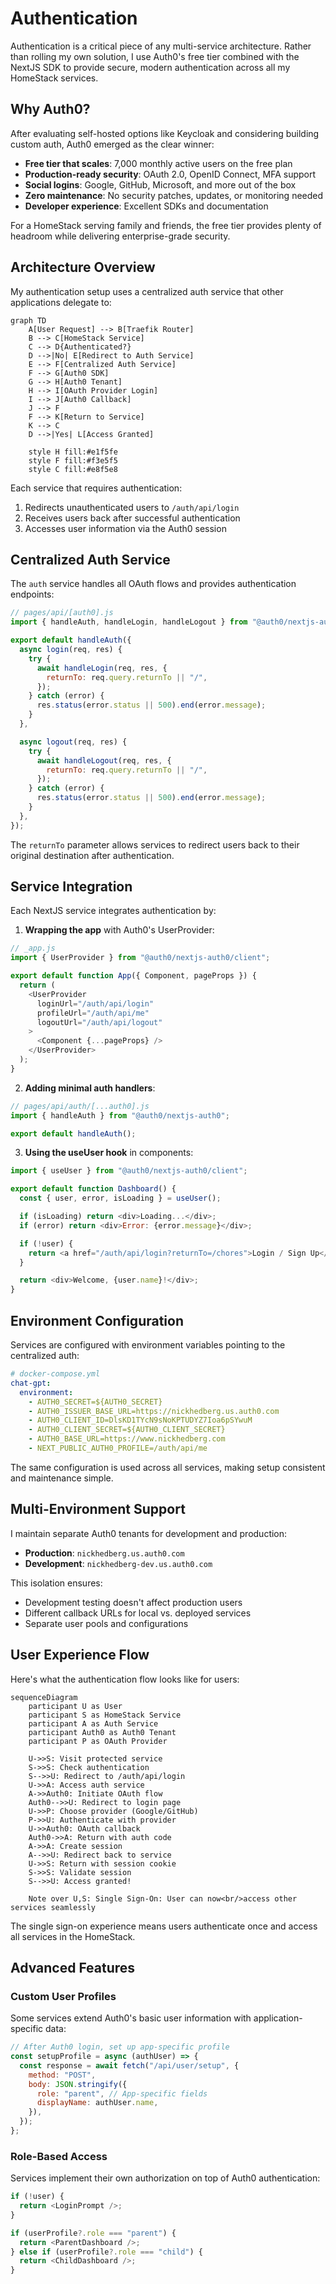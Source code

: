 # Authentication

Authentication is a critical piece of any multi-service architecture. Rather than rolling my own solution, I use Auth0's free tier combined with the NextJS SDK to provide secure, modern authentication across all my HomeStack services.

## Why Auth0?

After evaluating self-hosted options like Keycloak and considering building custom auth, Auth0 emerged as the clear winner:

- **Free tier that scales**: 7,000 monthly active users on the free plan
- **Production-ready security**: OAuth 2.0, OpenID Connect, MFA support
- **Social logins**: Google, GitHub, Microsoft, and more out of the box
- **Zero maintenance**: No security patches, updates, or monitoring needed
- **Developer experience**: Excellent SDKs and documentation

For a HomeStack serving family and friends, the free tier provides plenty of headroom while delivering enterprise-grade security.

## Architecture Overview

My authentication setup uses a centralized auth service that other applications delegate to:

```mermaid
graph TD
    A[User Request] --> B[Traefik Router]
    B --> C[HomeStack Service]
    C --> D{Authenticated?}
    D -->|No| E[Redirect to Auth Service]
    E --> F[Centralized Auth Service]
    F --> G[Auth0 SDK]
    G --> H[Auth0 Tenant]
    H --> I[OAuth Provider Login]
    I --> J[Auth0 Callback]
    J --> F
    F --> K[Return to Service]
    K --> C
    D -->|Yes| L[Access Granted]

    style H fill:#e1f5fe
    style F fill:#f3e5f5
    style C fill:#e8f5e8
```

Each service that requires authentication:

1. Redirects unauthenticated users to `/auth/api/login`
2. Receives users back after successful authentication
3. Accesses user information via the Auth0 session

## Centralized Auth Service

The `auth` service handles all OAuth flows and provides authentication endpoints:

```javascript
// pages/api/[auth0].js
import { handleAuth, handleLogin, handleLogout } from "@auth0/nextjs-auth0";

export default handleAuth({
  async login(req, res) {
    try {
      await handleLogin(req, res, {
        returnTo: req.query.returnTo || "/",
      });
    } catch (error) {
      res.status(error.status || 500).end(error.message);
    }
  },

  async logout(req, res) {
    try {
      await handleLogout(req, res, {
        returnTo: req.query.returnTo || "/",
      });
    } catch (error) {
      res.status(error.status || 500).end(error.message);
    }
  },
});
```

The `returnTo` parameter allows services to redirect users back to their original destination after authentication.

## Service Integration

Each NextJS service integrates authentication by:

1. **Wrapping the app** with Auth0's UserProvider:

```javascript
// _app.js
import { UserProvider } from "@auth0/nextjs-auth0/client";

export default function App({ Component, pageProps }) {
  return (
    <UserProvider
      loginUrl="/auth/api/login"
      profileUrl="/auth/api/me"
      logoutUrl="/auth/api/logout"
    >
      <Component {...pageProps} />
    </UserProvider>
  );
}
```

2. **Adding minimal auth handlers**:

```javascript
// pages/api/auth/[...auth0].js
import { handleAuth } from "@auth0/nextjs-auth0";

export default handleAuth();
```

3. **Using the useUser hook** in components:

```javascript
import { useUser } from "@auth0/nextjs-auth0/client";

export default function Dashboard() {
  const { user, error, isLoading } = useUser();

  if (isLoading) return <div>Loading...</div>;
  if (error) return <div>Error: {error.message}</div>;

  if (!user) {
    return <a href="/auth/api/login?returnTo=/chores">Login / Sign Up</a>;
  }

  return <div>Welcome, {user.name}!</div>;
}
```

## Environment Configuration

Services are configured with environment variables pointing to the centralized auth:

```yaml
# docker-compose.yml
chat-gpt:
  environment:
    - AUTH0_SECRET=${AUTH0_SECRET}
    - AUTH0_ISSUER_BASE_URL=https://nickhedberg.us.auth0.com
    - AUTH0_CLIENT_ID=DlsKD1TYcN9sNoKPTUDYZ7Ioa6pSYwuM
    - AUTH0_CLIENT_SECRET=${AUTH0_CLIENT_SECRET}
    - AUTH0_BASE_URL=https://www.nickhedberg.com
    - NEXT_PUBLIC_AUTH0_PROFILE=/auth/api/me
```

The same configuration is used across all services, making setup consistent and maintenance simple.

## Multi-Environment Support

I maintain separate Auth0 tenants for development and production:

- **Production**: `nickhedberg.us.auth0.com`
- **Development**: `nickhedberg-dev.us.auth0.com`

This isolation ensures:

- Development testing doesn't affect production users
- Different callback URLs for local vs. deployed services
- Separate user pools and configurations

## User Experience Flow

Here's what the authentication flow looks like for users:

```mermaid
sequenceDiagram
    participant U as User
    participant S as HomeStack Service
    participant A as Auth Service
    participant Auth0 as Auth0 Tenant
    participant P as OAuth Provider

    U->>S: Visit protected service
    S->>S: Check authentication
    S-->>U: Redirect to /auth/api/login
    U->>A: Access auth service
    A->>Auth0: Initiate OAuth flow
    Auth0-->>U: Redirect to login page
    U->>P: Choose provider (Google/GitHub)
    P->>U: Authenticate with provider
    U->>Auth0: OAuth callback
    Auth0->>A: Return with auth code
    A->>A: Create session
    A-->>U: Redirect back to service
    U->>S: Return with session cookie
    S->>S: Validate session
    S-->>U: Access granted!

    Note over U,S: Single Sign-On: User can now<br/>access other services seamlessly
```

The single sign-on experience means users authenticate once and access all services in the HomeStack.

## Advanced Features

### Custom User Profiles

Some services extend Auth0's basic user information with application-specific data:

```javascript
// After Auth0 login, set up app-specific profile
const setupProfile = async (authUser) => {
  const response = await fetch("/api/user/setup", {
    method: "POST",
    body: JSON.stringify({
      role: "parent", // App-specific fields
      displayName: authUser.name,
    }),
  });
};
```

### Role-Based Access

Services implement their own authorization on top of Auth0 authentication:

```javascript
if (!user) {
  return <LoginPrompt />;
}

if (userProfile?.role === "parent") {
  return <ParentDashboard />;
} else if (userProfile?.role === "child") {
  return <ChildDashboard />;
}
```
